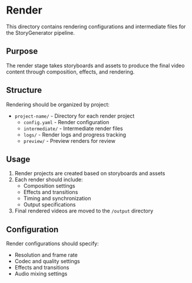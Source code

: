 # Render

This directory contains rendering configurations and intermediate files for the StoryGenerator pipeline.

## Purpose

The render stage takes storyboards and assets to produce the final video content through composition, effects, and rendering.

## Structure

Rendering should be organized by project:
- `project-name/` - Directory for each render project
  - `config.yaml` - Render configuration
  - `intermediate/` - Intermediate render files
  - `logs/` - Render logs and progress tracking
  - `preview/` - Preview renders for review

## Usage

1. Render projects are created based on storyboards and assets
2. Each render should include:
   - Composition settings
   - Effects and transitions
   - Timing and synchronization
   - Output specifications
3. Final rendered videos are moved to the `/output` directory

## Configuration

Render configurations should specify:
- Resolution and frame rate
- Codec and quality settings
- Effects and transitions
- Audio mixing settings
